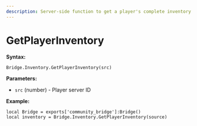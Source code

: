 ```yaml
---
description: Server-side function to get a player's complete inventory.
---
```


# GetPlayerInventory

**Syntax:**

```
Bridge.Inventory.GetPlayerInventory(src)
```

**Parameters:**

* `src` (number) - Player server ID

**Example:**

```
local Bridge = exports['community_bridge']:Bridge()
local inventory = Bridge.Inventory.GetPlayerInventory(source)
```
